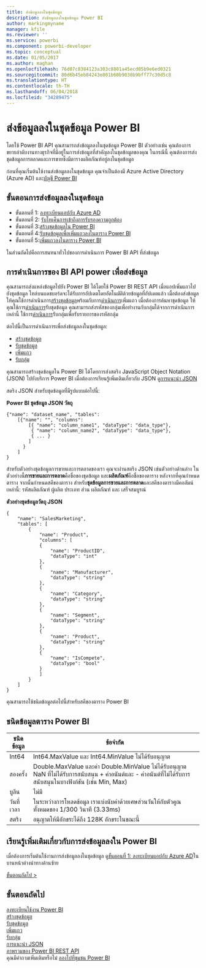 ```yaml
---
title: ส่งข้อมูลลงในชุดข้อมูล
description: ส่งข้อมูลลงในชุดข้อมูล Power BI
author: markingmyname
manager: kfile
ms.reviewer: ''
ms.service: powerbi
ms.component: powerbi-developer
ms.topic: conceptual
ms.date: 01/05/2017
ms.author: maghan
ms.openlocfilehash: 76d07c8384123a303c8801a45ecd05b9e6ed0321
ms.sourcegitcommit: 80d6b45eb84243e801b60b9038b9bff77c30d5c8
ms.translationtype: HT
ms.contentlocale: th-TH
ms.lasthandoff: 06/04/2018
ms.locfileid: "34289475"
---
```

# <a name="push-data-into-a-power-bi-dataset"></a>ส่งข้อมูลลงในชุดข้อมูล Power BI
โดยใช้ Power BI API คุณสามารถส่งข้อมูลลงในชุดข้อมูล Power BI ตัวอย่างเช่น คุณต้องการขยายลำดับงานทางธุรกิจที่มีอยู่ในการส่งข้อมูลที่สำคัญลงในชุดข้อมูลของคุณ ในกรณีนี้ คุณต้องการส่งชุดข้อมูลการตลาดและการขายซึ่งมีตารางผลิตภัณฑ์อยู่ลงในชุดข้อมูล

ก่อนที่คุณเริ่มต้นใช้งานส่งข้อมูลลงในชุดข้อมูล คุณจำเป็นต้องมี Azure Active Directory (Azure AD) และ[บัญชี Power BI](create-an-azure-active-directory-tenant.md)

## <a name="steps-to-push-data-into-a-dataset"></a>ขั้นตอนการส่งข้อมูลลงในชุดข้อมูล
* ขั้นตอนที่ 1: [ลงทะเบียนแอปกับ Azure AD](walkthrough-push-data-register-app-with-azure-ad.md)
* ขั้นตอนที่ 2: [รับโทเค็นการเข้าถึงการรับรองความถูกต้อง ](walkthrough-push-data-get-token.md)
* ขั้นตอนที่ 3:[สร้างชุดข้อมูลใน Power BI](walkthrough-push-data-create-dataset.md)
* ขั้นตอนที่ 4:[รับชุดข้อมูลเพื่อเพิ่มแถวลงในตาราง Power BI](walkthrough-push-data-get-datasets.md)
* ขั้นตอนที่ 5:[เพิ่มแถวลงในตาราง Power BI](walkthrough-push-data-add-rows.md)

ในส่วนถัดไปคือการสนทนาทั่วไปของการดำเนินการ Power BI API ที่ส่งข้อมูล

## <a name="power-bi-api-operations-to-push-data"></a>การดำเนินการของ BI API power เพื่อส่งข้อมูล
คุณสามารถส่งแหล่งข้อมูลไปยัง Power BI ได้โดยใช้ Power BI REST API เมื่อแอปเพิ่มแถวไปยังชุดข้อมูล ไทล์บนแดชบอร์ดจะได้รับการอัปเดตโดยอัตโนมัติด้วยข้อมูลที่อัปเดตแล้ว เมื่อต้องส่งข้อมูล ให้คุณใช้การดำเนินการ[สร้างชุดข้อมูล](https://msdn.microsoft.com/library/mt203562.aspx)พร้อมกับการ[ดำเนินการ](https://msdn.microsoft.com/library/mt203561.aspx)เพิ่มแถว เมื่อต้องการค้นหาชุดข้อมูล ให้คุณใช้การ[ดำเนินการ](https://msdn.microsoft.com/library/mt203567.aspx)รับชุดข้อมูล คุณสามารถส่งรหัสของกลุ่มเพื่อทำงานกับกลุ่มได้จากการดำเนินการเหล่านี้ ใช้การ[ดำเนินการ](https://msdn.microsoft.com/library/mt243842.aspx)รับกลุ่มเพื่อรับรายการของรหัสกลุ่ม

ต่อไปนี้เป็นการดำเนินการเพื่อส่งข้อมูลลงในชุดข้อมูล:

* [สร้างชุดข้อมูล](https://msdn.microsoft.com/library/mt203562.aspx)
* [รับชุดข้อมูล](https://msdn.microsoft.com/library/mt203567.aspx)
* [เพิ่มแถว](https://msdn.microsoft.com/library/mt203561.aspx)
* [รับกลุ่ม](https://msdn.microsoft.com/library/mt243842.aspx)

คุณสามารถสร้างชุดข้อมูลใน Power BI ได้โดยการส่งสตริง JavaScript Object Notation (JSON) ไปยังบริการ Power BI เมื่อต้องการเรียนรู้เพิ่มเติมเกี่ยวกับ JSON ดู[การแนะนำ JSON](http://json.org/)

สตริง JSON สำหรับชุดข้อมูลที่มีรูปแบบต่อไปนี้:

**Power BI ชุดข้อมูล JSON วัตถุ**

    {"name": "dataset_name", "tables":
        [{"name": "", "columns":
            [{ "name": "column_name1", "dataType": "data_type"},
             { "name": "column_name2", "dataType": "data_type"},
             { ... }
            ]
          }
        ]
    }

สำหรับตัวอย่างชุดข้อมูลการขายและการตลาดของเรา คุณจะผ่านสตริง JSON เช่นตัวอย่างด้านล่าง ในตัวอย่างนี้**การขายและการตลาด**คือชื่อของชุดข้อมูล และ**ผลิตภัณฑ์**คือชื่อของตาราง หลังจากที่คุณกำหนดตาราง จากนั้นกำหนดสคีของตาราง สำหรับ**ชุดข้อมูลการขายและการตลาด**และสคีของตารางมีคอลัมน์เหล่านี้: รหัสผลิตภัณฑ์ ผู้ผลิต ประเภท ส่วน ผลิตภัณฑ์ และ เสร็จสมบูรณ์

**ตัวอย่างชุดข้อมูลวัตถุ JSON**

    {
        "name": "SalesMarketing",
        "tables": [
            {
                "name": "Product",
                "columns": [
                {
                    "name": "ProductID",
                    "dataType": "int"
                },
                {
                    "name": "Manufacturer",
                    "dataType": "string"
                },
                {
                    "name": "Category",
                    "dataType": "string"
                },
                {
                    "name": "Segment",
                    "dataType": "string"
                },
                {
                    "name": "Product",
                    "dataType": "string"
                },
                {
                    "name": "IsCompete",
                    "dataType": "bool"
                }
                ]
            }
        ]
    }

คุณสามารถใช้ชนิดข้อมูลต่อไปนี้สำหรับสคีของตาราง Power BI

## <a name="power-bi-table-data-types"></a>ชนิดข้อมูลตาราง Power BI
| **ชนิดข้อมูล** | **ข้อจำกัด** |
| --- | --- |
| Int64 |Int64.MaxValue และ Int64.MinValue ไม่ได้รับอนุญาต |
| สองครั้ง |Double.MaxValue และค่า Double.MinValue ไม่ได้รับอนุญาต NaN ที่ไม่ได้รับการสนับสนุน + ค่าอนันต์และ - ค่าอนันต์ที่ไม่ได้รับการสนับสนุนในบางฟังก์ชัน (เช่น Min, Max) |
| บูลีน |ไม่มี |
| วันที่เวลา |ในระหว่างการโหลดข้อมูล เราแบ่งนับค่าด้วยเศษส่วนวันให้กับตัวคูณทั้งหมดของ 1/300 วินาที (3.33ms) |
| สตริง |อนุญาตให้มีอักขระได้ถึง 128K อักขระในขณะนี้ |

## <a name="learn-more-about-pushing-data-into-power-bi"></a>เรียนรู้เพิ่มเติมเกี่ยวกับการส่งข้อมูลลงใน Power BI
เมื่อต้องการเริ่มต้นใช้งานการส่งข้อมูลลงในชุดข้อมูล ดู[ขั้นตอนที่ 1: ลงทะเบียนแอปกับ Azure AD](walkthrough-push-data-register-app-with-azure-ad.md)ในบานหน้าต่างนำทางด้านซ้าย

[ขั้นตอนถัดไป >](walkthrough-push-data-register-app-with-azure-ad.md)

## <a name="next-steps"></a>ขั้นตอนถัดไป
[ลงทะเบียนใช้งาน Power BI](create-an-azure-active-directory-tenant.md)  
[สร้างชุดข้อมูล](https://msdn.microsoft.com/library/mt203562.aspx)  
[รับชุดข้อมูล](https://msdn.microsoft.com/library/mt203567.aspx)  
[เพิ่มแถว](https://msdn.microsoft.com/library/mt203561.aspx)  
[รับกลุ่ม](https://msdn.microsoft.com/library/mt243842.aspx)  
[การแนะนำ JSON](http://json.org/)  
[ภาพรวมของ Power BI REST API](overview-of-power-bi-rest-api.md)  
คุณมีคำถามเพิ่มเติมหรือไม่ [ลองไปที่ชุมชน Power BI](http://community.powerbi.com/)

